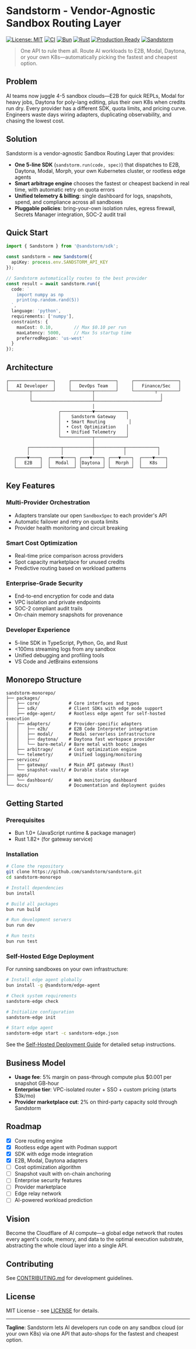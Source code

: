 # Sandstorm - Vendor-Agnostic Sandbox Routing Layer

[![License: MIT](https://img.shields.io/badge/License-MIT-yellow.svg)](https://opensource.org/licenses/MIT)
[![CI](https://img.shields.io/github/actions/workflow/status/zetsuchan/Sandstorm-Monorepo/ci.yml?label=CI)](https://github.com/zetsuchan/Sandstorm-Monorepo/actions)
[![Bun](https://img.shields.io/badge/bun-1.0%2B-F472B6.svg)](https://bun.sh)
[![Rust](https://img.shields.io/badge/rust-1.82%2B-orange.svg)](https://www.rust-lang.org/)
[![Production Ready](https://img.shields.io/badge/production-ready-brightgreen.svg)](https://github.com/zetsuchan/Sandstorm-Monorepo)
[![Sandstorm](https://img.shields.io/badge/Sandstorm-2024--2025-blue.svg)](https://github.com/zetsuchan/Sandstorm-Monorepo)

> One API to rule them all. Route AI workloads to E2B, Modal, Daytona, or your own K8s—automatically picking the fastest and cheapest option.

## Problem

AI teams now juggle 4-5 sandbox clouds—E2B for quick REPLs, Modal for heavy jobs, Daytona for poly-lang editing, plus their own K8s when credits run dry. Every provider has a different SDK, quota limits, and pricing curve. Engineers waste days wiring adapters, duplicating observability, and chasing the lowest cost.

## Solution

Sandstorm is a vendor-agnostic Sandbox Routing Layer that provides:

- **One 5-line SDK** (`sandstorm.run(code, spec)`) that dispatches to E2B, Daytona, Modal, Morph, your own Kubernetes cluster, or rootless edge agents
- **Smart arbitrage engine** chooses the fastest or cheapest backend in real time, with automatic retry on quota errors
- **Unified telemetry & billing**: single dashboard for logs, snapshots, spend, and compliance across all sandboxes
- **Pluggable policies**: bring-your-own isolation rules, egress firewall, Secrets Manager integration, SOC-2 audit trail

## Quick Start

```typescript
import { Sandstorm } from '@sandstorm/sdk';

const sandstorm = new Sandstorm({
  apiKey: process.env.SANDSTORM_API_KEY
});

// Sandstorm automatically routes to the best provider
const result = await sandstorm.run({
  code: `
    import numpy as np
    print(np.random.rand(5))
  `,
  language: 'python',
  requirements: ['numpy'],
  constraints: {
    maxCost: 0.10,        // Max $0.10 per run
    maxLatency: 5000,     // Max 5s startup time
    preferredRegion: 'us-west'
  }
});
```

## Architecture

```
┌─────────────────┐     ┌─────────────────┐     ┌─────────────────┐
│   AI Developer  │     │   DevOps Team   │     │   Finance/Sec   │
└────────┬────────┘     └────────┬────────┘     └────────┬────────┘
         │                       │                         │
         └───────────────────────┴─────────────────────────┘
                                 │
                    ┌────────────▼────────────┐
                    │    Sandstorm Gateway    │
                    │  • Smart Routing         │
                    │  • Cost Optimization    │
                    │  • Unified Telemetry    │
                    └────────────┬────────────┘
                                 │
        ┌────────────┬───────────┼───────────┬────────────┐
        │            │           │           │            │
   ┌────▼────┐  ┌────▼────┐ ┌───▼────┐ ┌───▼────┐  ┌────▼────┐
   │   E2B   │  │  Modal  │ │Daytona │ │  Morph │  │   K8s   │
   └─────────┘  └─────────┘ └────────┘ └────────┘  └─────────┘
```

## Key Features

### Multi-Provider Orchestration
- Adapters translate our open `SandboxSpec` to each provider's API
- Automatic failover and retry on quota limits
- Provider health monitoring and circuit breaking

### Smart Cost Optimization
- Real-time price comparison across providers
- Spot capacity marketplace for unused credits
- Predictive routing based on workload patterns

### Enterprise-Grade Security
- End-to-end encryption for code and data
- VPC isolation and private endpoints
- SOC-2 compliant audit trails
- On-chain memory snapshots for provenance

### Developer Experience
- 5-line SDK in TypeScript, Python, Go, and Rust
- <100ms streaming logs from any sandbox
- Unified debugging and profiling tools
- VS Code and JetBrains extensions

## Monorepo Structure

```
sandstorm-monorepo/
├── packages/
│   ├── core/           # Core interfaces and types
│   ├── sdk/            # Client SDKs with edge mode support
│   ├── edge-agent/     # Rootless edge agent for self-hosted execution
│   ├── adapters/       # Provider-specific adapters
│   │   ├── e2b/        # E2B Code Interpreter integration
│   │   ├── modal/      # Modal serverless infrastructure
│   │   ├── daytona/    # Daytona fast workspace provider
│   │   └── bare-metal/ # Bare metal with bootc images
│   ├── arbitrage/      # Cost optimization engine
│   └── telemetry/      # Unified logging/monitoring
├── services/
│   ├── gateway/        # Main API gateway (Rust)
│   └── snapshot-vault/ # Durable state storage
├── apps/
│   └── dashboard/      # Web monitoring dashboard
└── docs/               # Documentation and deployment guides
```

## Getting Started

### Prerequisites
- Bun 1.0+ (JavaScript runtime & package manager)
- Rust 1.82+ (for gateway service)

### Installation

```bash
# Clone the repository
git clone https://github.com/sandstorm/sandstorm.git
cd sandstorm-monorepo

# Install dependencies
bun install

# Build all packages
bun run build

# Run development servers
bun run dev

# Run tests
bun run test
```

### Self-Hosted Edge Deployment

For running sandboxes on your own infrastructure:

```bash
# Install edge agent globally
bun install -g @sandstorm/edge-agent

# Check system requirements
sandstorm-edge check

# Initialize configuration
sandstorm-edge init

# Start edge agent
sandstorm-edge start -c sandstorm-edge.json
```

See the [Self-Hosted Deployment Guide](./docs/self-hosted-deployment.md) for detailed setup instructions.

## Business Model

- **Usage fee**: 5% margin on pass-through compute plus $0.001 per snapshot GB-hour
- **Enterprise tier**: VPC-isolated router + SSO + custom pricing (starts $3k/mo)
- **Provider marketplace cut**: 2% on third-party capacity sold through Sandstorm

## Roadmap

- [x] Core routing engine
- [x] Rootless edge agent with Podman support
- [x] SDK with edge mode integration
- [x] E2B, Modal, Daytona adapters
- [ ] Cost optimization algorithm
- [ ] Snapshot vault with on-chain anchoring
- [ ] Enterprise security features
- [ ] Provider marketplace
- [ ] Edge relay network
- [ ] AI-powered workload prediction

## Vision

Become the Cloudflare of AI compute—a global edge network that routes every agent's code, memory, and data to the optimal execution substrate, abstracting the whole cloud layer into a single API.

## Contributing

See [CONTRIBUTING.md](./CONTRIBUTING.md) for development guidelines.

## License

MIT License - see [LICENSE](./LICENSE) for details.

---

**Tagline**: Sandstorm lets AI developers run code on any sandbox cloud (or your own K8s) via one API that auto-shops for the fastest and cheapest option.